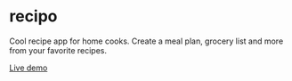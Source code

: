 # recipo
Cool recipe app for home cooks. Create a meal plan, grocery list and more from your favorite recipes.

[Live demo](https://dtprojects.site/recipo/)
